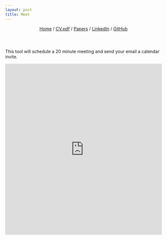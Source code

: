 ```yaml
---
layout: post
title: Meet 
---
```


<header>
        <nav>
            <a href="/">Home</a>  /
            <a href="https://github.com/bc/resume/raw/master/briancohn.pdf">CV.pdf</a>  /
            <a href="https://scholar.google.com/citations?user=0obwS54AAAAJ">Papers</a>  /
            <a href="https://www.linkedin.com/in/brianalexandercohn/">LinkedIn</a>  /
            <a href="https://github.com/bc">GitHub</a>
        </nav>
    </header>

This tool will schedule a 20 minute meeting and send your email a calendar invite.
<iframe src="https://meetingbird.com/l/briancohn/30m" style="width: 100%; border: none; min-height: 550px;"></iframe>

